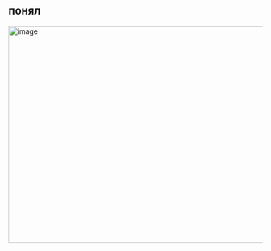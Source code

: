 ## понял
<img width="630" height="430" alt="image" src="https://github.com/user-attachments/assets/2c9904ec-046a-4dc8-8c16-9b49d4b19c40" />

